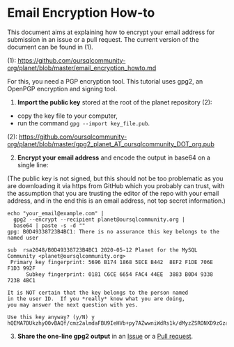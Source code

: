 # Email Encryption How-to

This document aims at explaining how to encrypt your email address for
submission in an issue or a pull request.  The current version of the document
can be found in (1).

(1): https://github.com/oursqlcommunity-org/planet/blob/master/email_encryption_howto.md

For this, you need a PGP encryption tool.  This tutorial uses gpg2, an OpenPGP
encryption and signing tool.

1. **Import the public key** stored at the root of the planet repository (2):

  - copy the key file to your computer,
  - run the command `gpg --import key_file.pub`.

(2): https://github.com/oursqlcommunity-org/planet/blob/master/gpg2_planet_AT_oursqlcommunity_DOT_org.pub

2. **Encrypt your email address** and encode the output in base64 on a single line:

(The public key is not signed, but this should not be too problematic as you are
downloading it via https from GitHub which you probably can trust, with the
assumption that you are trusting the editor of the repo with your email address,
and in the end this is an email address, not top secret information.)

```
echo "your_email@example.com" |
  gpg2 --encrypt --recipient planet@oursqlcommunity.org |
  base64 | paste -s -d ""
gpg: B0D49338723B4BC1: There is no assurance this key belongs to the named user

sub  rsa2048/B0D49338723B4BC1 2020-05-12 Planet for the MySQL Community <planet@oursqlcommunity.org>
 Primary key fingerprint: 5696 B174 1868 5ECE B442  8EF2 F1DE 706E F1D3 992F
      Subkey fingerprint: 0181 C6CE 6654 FAC4 44EE  3883 B0D4 9338 723B 4BC1

It is NOT certain that the key belongs to the person named
in the user ID.  If you *really* know what you are doing,
you may answer the next question with yes.

Use this key anyway? (y/N) y
hQEMA7DUkzhyO0vBAQf/cmz2almdaFBU9IeHVb+py7AZwwniWdRs1k/dMyzZSRONXD9zGzalndJ5d0o1MEp5a8QUj2/wFygeL+krgqRgTLdYiTN/llQvPT3V8rXgTCbI/FNGFvI0a1/xf2TLqkHSX/ytCqWB2JwcEHMyLwja4XyuGa182ss97hI/L5pmG8T0Ts1rc5HDOq+6IaLcxCR7txBQdIOsIxnTwe/qjdaouOlHIJbNHMXpJBIca+z/w6+H9Es2QbvWZvLAqbMNyXyJk1sDeP2q91ZfKwtaxQEkJB52QCR/MJAMalM/EB6U+RGXoYk0BkcV5ZuMG9dmxFwgtAABhVMCextSULEepJM8QdJSAeqhMzlAmbCv9e3wjMiqTqHOgMw/Lye2VIKwh2ZSp/Kbc18rJUUxe1yFuwNnDgVkEj9Tm8InL+J9hJaFv86uGPMNiTIzxB25r8cXXu8iYXxEnw==
```

3. **Share the one-line gpg2 output** in an
[Issue](https://github.com/oursqlcommunity-org/planet/issues) or a
[Pull request](https://github.com/oursqlcommunity-org/planet/pulls).
